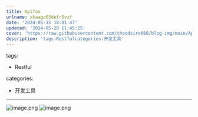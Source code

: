 ```yaml
---
title: Apifox
urlname: xkaago63defr5vzf
date: '2024-05-15 18:01:47'
updated: '2024-05-28 11:45:25'
cover: 'https://raw.githubusercontent.com/choodsire666/blog-img/main/Apifox/c58f593bc13a066f3d7f13e93ce21e8b.png'
description: 'tags:Restfulcategories:开发工具'
---
```

tags:

- Restful

categories:

- 开发工具

---

![image.png](https://raw.githubusercontent.com/choodsire666/blog-img/main/Apifox/c58f593bc13a066f3d7f13e93ce21e8b.png)
![image.png](https://raw.githubusercontent.com/choodsire666/blog-img/main/Apifox/8aa7c74a25de64618ac82ec237bddb2c.png)
